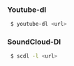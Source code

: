 

### Youtube-dl

```bash
 $ youtube-dl <url>

```


### SoundCloud-Dl

```bash
 $ scdl -l <url>

```
